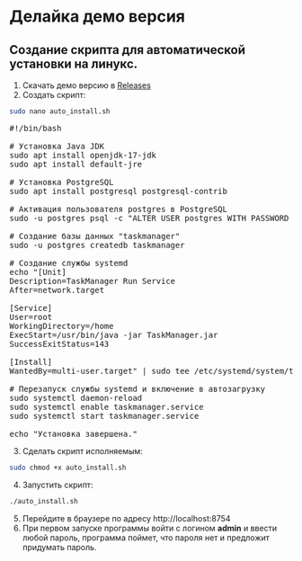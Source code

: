 # Делайка демо версия

## Создание скрипта для автоматической установки на линукс.
1. Скачать демо версию в <a href="https://github.com/san4jkee/delaika-landing/releases/tag/demo" target="_blank">Releases</a>
2. Создать скрипт:
```bash
sudo nano auto_install.sh
```

<pre>
#!/bin/bash

# Установка Java JDK
sudo apt install openjdk-17-jdk
sudo apt install default-jre

# Установка PostgreSQL
sudo apt install postgresql postgresql-contrib

# Активация пользователя postgres в PostgreSQL
sudo -u postgres psql -c "ALTER USER postgres WITH PASSWORD 'root';"

# Создание базы данных "taskmanager"
sudo -u postgres createdb taskmanager

# Создание службы systemd
echo "[Unit]
Description=TaskManager Run Service
After=network.target

[Service]
User=root
WorkingDirectory=/home
ExecStart=/usr/bin/java -jar TaskManager.jar
SuccessExitStatus=143

[Install]
WantedBy=multi-user.target" | sudo tee /etc/systemd/system/taskmanager.service

# Перезапуск службы systemd и включение в автозагрузку
sudo systemctl daemon-reload
sudo systemctl enable taskmanager.service
sudo systemctl start taskmanager.service

echo "Установка завершена."
</pre>

3. Сделать скрипт исполняемым:
```bash
sudo chmod +x auto_install.sh
```

4. Запустить скрипт:
```bash
./auto_install.sh
```

5. Перейдите в браузере по адресу http://localhost:8754
6. При первом запуске программы войти с логином <b>admin</b> и ввести любой пароль, программа поймет, что пароля нет и предложит придумать пароль.